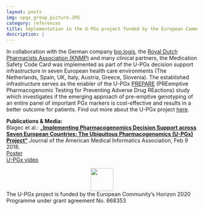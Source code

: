 ```yaml
---
layout: posts
img: upgx_group_picture.JPG
category: references
title: Implementation in the U-PGx project funded by the European Community’s Horizon 2020 Programme
description: |
---
```


In collaboration with the German company 
<a href="https://www.biologis.com/" target="_blank">bio.logis</a>, the <a href="https://www.knmp.nl/knmp/about-knmp" target="_blank">Royal Dutch Pharmacists Association (KNMP)</a> and many clinical partners, the Medication Safety Code Card was
implemented as part of the U-PGx decision support infrastructure in seven European health care environments (The Netherlands, Spain, UK, Italy, Austria, Greece, Slovenia). 
The established infrastructure serves as the enabler of the U-PGx <a href="https://clinicaltrials.gov/ct2/show/NCT03093818" target="_blank">PREPARE</a> (PREemptive Pharmacogenomic Testing for Preventing Adverse Drug REactions) study which investigates if the emerging approach of pre-emptive genotyping of an entire panel of important PGx markers is cost-effective and results in a better outcome for patients.
Find out more about the U-PGx project <a href="http://www.upgx.eu" target="_blank">here</a>.

<b>Publications & Media:</b><br>
Blagec et al.: <a href="https://doi.org/10.1093/jamia/ocy005" target="_blank"><b>„Implementing Pharmacogenomics Decision Support across Seven European Countries: The Ubiquitous Pharmacogenomics (U-PGx) Project“</b></a> Journal of the American Medical Informatics Association, Feb 9 2018.<br>
<a href="/landing-page-theme/docs/ESPT_2017_Poster.pdf" target="_blank">Poster</a><br>
<a href="https://youtu.be/X2KK_FfsrS4" target="_blank">U-PGx video</a>
<div align="center"><img src="{{ site.baseurl }}/landing-page-theme/img/flag_yellow_low.jpg" width="60"></div>  The U-PGx project is funded by the European Community’s Horizon 2020 Programme under grant agreement No. 668353